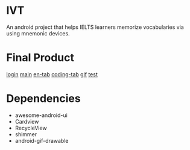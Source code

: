 # IVT
An android project that helps IELTS learners memorize vocabularies via using mnemonic devices. 
# Final Product
[login](https://github.com/Baharghadimii/IVT/blob/master/Doc/login.png?raw=true)
[main](https://github.com/Baharghadimii/IVT/blob/master/Doc/main.png?raw=true)
[en-tab](https://github.com/Baharghadimii/IVT/blob/master/Doc/eng-tab.jpg?raw=true)
[coding-tab](https://github.com/Baharghadimii/IVT/blob/master/Doc/coding-tab.png?raw=true)
[gif](https://github.com/Baharghadimii/IVT/blob/master/Doc/gif.png?raw=true)
[test](https://github.com/Baharghadimii/IVT/blob/master/Doc/test.png?raw=true)
# Dependencies
- awesome-android-ui
- Cardview
- RecycleView
- shimmer
- android-gif-drawable
